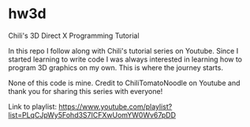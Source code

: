 # hw3d
Chili's 3D Direct X Programming Tutorial

In this repo I follow along with Chili's tutorial series on Youtube.
Since I started learning to write code I was always interested in learning how to program 3D graphics on my own.
This is where the journey starts.

None of this code is mine. Credit to ChiliTomatoNoodle on Youtube and thank you for sharing this series with everyone!

Link to playlist:
https://www.youtube.com/playlist?list=PLqCJpWy5Fohd3S7ICFXwUomYW0Wv67pDD
